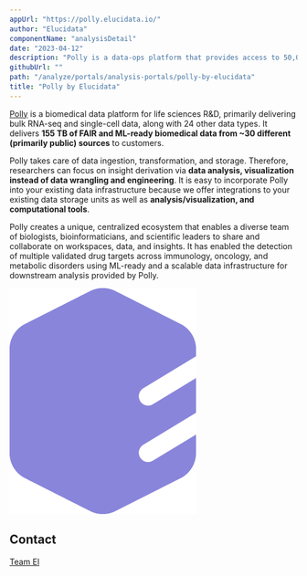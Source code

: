 ```yaml
---
appUrl: "https://polly.elucidata.io/"
author: "Elucidata"
componentName: "analysisDetail"
date: "2023-04-12"
description: "Polly is a data-ops platform that provides access to 50,000 curated Bulk & Single Cell RNA-Seq Data, facilitating rapid detection of drug targets and biomarkers across diseases."
githubUrl: ""
path: "/analyze/portals/analysis-portals/polly-by-elucidata"
title: "Polly by Elucidata"
---
```


[Polly](https://www.elucidata.io/platform/features) is a biomedical data platform for life sciences R&D, primarily delivering bulk RNA-seq and single-cell data, along with 24 other data types. It delivers **155 TB of FAIR and ML-ready biomedical data from ~30 different (primarily public) sources** to customers.

Polly takes care of data ingestion, transformation, and storage. Therefore, researchers can focus on insight derivation via **data analysis, visualization instead of data wrangling and engineering**. It is easy to incorporate Polly into your existing data infrastructure because we offer integrations to your existing data storage units as well as **analysis/visualization, and computational tools**.

Polly creates a unique, centralized ecosystem that enables a diverse team of biologists, bioinformaticians, and scientific leaders to share and collaborate on workspaces, data, and insights. It has enabled the detection of multiple validated drug targets across immunology, oncology, and metabolic disorders using ML-ready and a scalable data infrastructure for downstream analysis provided by Polly.

<figure-styles shadowless=true>

![Polly](../../_images/portals/polly.png)

</figure-styles>

## Contact

[Team El](mailto:team-elucidata@elucidata.io)
